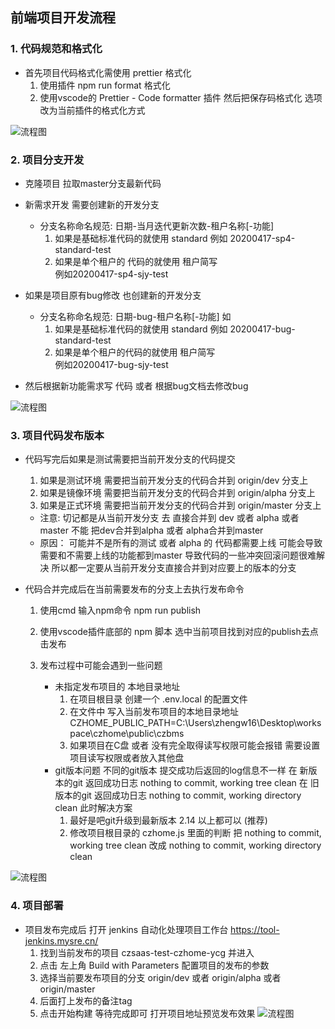 ## 前端项目开发流程

### 1. 代码规范和格式化

- 首先项目代码格式化需使用 prettier 格式化  
    1. 使用插件 npm run format  格式化
    2. 使用vscode的 Prettier - Code formatter 插件 然后把保存码格式化 选项改为当前插件的格式化方式

![流程图](http://baidu.com/pic/doge.png)

### 2. 项目分支开发

- 克隆项目 拉取master分支最新代码

- 新需求开发 需要创建新的开发分支 
    - 分支名称命名规范: 日期-当月迭代更新次数-租户名称[-功能]  
        1. 如果是基础标准代码的就使用 standard
            例如 20200417-sp4-standard-test 
        2. 如果是单个租户的 代码的就使用 租户简写  
            例如20200417-sp4-sjy-test
- 如果是项目原有bug修改 也创建新的开发分支
    - 分支名称命名规范: 日期-bug-租户名称[-功能]  如
        1. 如果是基础标准代码的就使用 standard
            例如 20200417-bug-standard-test 
        2. 如果是单个租户的代码的就使用 租户简写  
            例如20200417-bug-sjy-test
- 然后根据新功能需求写 代码 或者 根据bug文档去修改bug

![流程图](http://baidu.com/pic/doge.png)

### 3. 项目代码发布版本

- 代码写完后如果是测试需要把当前开发分支的代码提交 
    1. 如果是测试环境 需要把当前开发分支的代码合并到 origin/dev 分支上 
    2. 如果是镜像环境 需要把当前开发分支的代码合并到 origin/alpha 分支上
    3. 如果是正式环境 需要把当前开发分支的代码合并到 origin/master 分支上  
    - 注意: 
        切记都是从当前开发分支 去 直接合并到 dev 或者 alpha  或者 master 不能 把dev合并到alpha 或者 alpha合并到master
    - 原因： 
        可能并不是所有的测试 或者 alpha 的 代码都需要上线  可能会导致需要和不需要上线的功能都到master 导致代码的一些冲突回滚问题很难解决 所以都一定要从当前开发分支直接合并到对应要上的版本的分支

- 代码合并完成后在当前需要发布的分支上去执行发布命令
    1. 使用cmd 输入npm命令 npm run publish
    2. 使用vscode插件底部的 npm 脚本 选中当前项目找到对应的publish去点击发布

    3. 发布过程中可能会遇到一些问题
        - 未指定发布项目的 本地目录地址
            1. 在项目根目录 创建一个 .env.local 的配置文件
            2. 在文件中 写入当前发布项目的本地目录地址      
                CZHOME_PUBLIC_PATH=C:\Users\zhengw16\Desktop\workspace\czhome\public\czbms
            3. 如果项目在C盘 或者 没有完全取得读写权限可能会报错 需要设置项目读写权限或者放入其他盘
        - git版本问题 不同的git版本 提交成功后返回的log信息不一样
            在 新版本的git 返回成功日志 
            nothing to commit, working tree clean
            在 旧版本的git 返回成功日志
            nothing to commit, working directory clean
            此时解决方案
            1. 最好是吧git升级到最新版本 2.14 以上都可以 (推荐)
            2. 修改项目根目录的 czhome.js 里面的判断 把 nothing to commit, working tree clean 改成  nothing to commit, working directory clean
   
![流程图](http://baidu.com/pic/doge.png)

### 4. 项目部署

- 项目发布完成后 打开 jenkins 自动化处理项目工作台 https://tool-jenkins.mysre.cn/
    1. 找到当前发布的项目 czsaas-test-czhome-ycg 并进入
    2. 点击 左上角 Build with Parameters  配置项目的发布的参数
    3. 选择当前要发布项目的分支 origin/dev 或者  origin/alpha 或者 origin/master
    4. 后面打上发布的备注tag
    5. 点击开始构建 等待完成即可 打开项目地址预览发布效果
![流程图](http://baidu.com/pic/doge.png)
